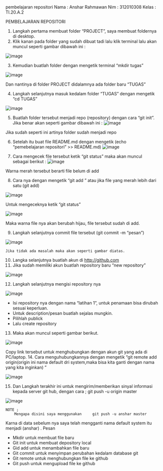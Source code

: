 pembelajaran repositori
Nama  : Anshar Rahmawan
Nim   : 312010308
Kelas : TI.20.A.2

PEMBELAJARAN REPOSITORI
1.	Langkah pertama membuat folder “PROJECT”, saya membuat foldernya di desktop.
2.	Klik kanan pada folder yang sudah dibuat tadi lalu klik terminal lalu akan muncul seperti gambar dibawah ini :


 

![image](https://user-images.githubusercontent.com/72779594/96334037-e1d6f800-1097-11eb-95c4-587efe3e5b53.png)




















3.	Kemudian buatlah folder dengan mengetik terminal “mkdir tugas”

![image](https://user-images.githubusercontent.com/72779594/96334147-b274bb00-1098-11eb-8b8f-3070fd8c0954.png)

 
Dan nantinya di folder PROJECT didalamnya ada folder baru “TUGAS”

4.	Langkah selanjutnya masuk kedalam folder “TUGAS” dengan mengetik “cd TUGAS”

 ![image](https://user-images.githubusercontent.com/72779594/96359504-cde5d180-113d-11eb-8bdc-85037dda4e3e.png)












5.	Buatlah folder tersebut menjadi repo (repository) dengan cara “git init”. Jika benar akan seperti gambar dibawah ini :
![image](https://user-images.githubusercontent.com/72779594/96359508-ddfdb100-113d-11eb-98d8-cee6d4084c50.png)

 
Jika sudah seperti ini artinya folder sudah menjadi repo

6.	Setelah itu buat file README.md dengan mengetik (echo “pemebelajaran repositori” >> README.md)
![image](https://user-images.githubusercontent.com/72779594/96359513-ed7cfa00-113d-11eb-856f-4970b20c84be.png)

 
7.	Cara mengecek file tersebut ketik “git status” maka akan muncul sebagai berikut :
![image](https://user-images.githubusercontent.com/72779594/96359519-fbcb1600-113d-11eb-9848-39031eb10e28.png)

 
Warna merah tersebut berarti file belum di add

8.	Cara nya dengan mengetik “git add <file>” atau jika file yang merah lebih dari satu (git add)
	
![image](https://user-images.githubusercontent.com/72779594/96359524-0f767c80-113e-11eb-801e-ed966669343d.png)

 



	


Untuk mengeceknya ketik “git status”

 ![image](https://user-images.githubusercontent.com/72779594/96359544-3634b300-113e-11eb-97f1-f2d265fc3141.png)

Maka warna file nya akan berubah hijau, file tersebut sudah di add.

9.	Langkah selanjutnya commit file tersebut (git commit -m “pesan”)

![image](https://user-images.githubusercontent.com/72779594/96359548-4482cf00-113e-11eb-8630-997595e657f5.png)

 
	Jika tidak ada masalah maka akan seperti gambar diatas.




10.	Langka selanjutnya buatlah akun di http://github.com
11.	Jika sudah memiliki akun buatlah repository baru “new repository”

![image](https://user-images.githubusercontent.com/72779594/96359556-595f6280-113e-11eb-939d-6c4b58c34bcb.png)

 

12.	Langkah selanjutnya mengisi repository nya

![image](https://user-images.githubusercontent.com/72779594/96359560-68461500-113e-11eb-9ba2-3b6c210b8ce5.png)

 
-	Isi repository nya dengan nama “latihan 1”, untuk penamaan bisa dirubah sesuai keperluan.
-	Untuk description/pesan buatlah sejalas mungkin.
-	Pilihlah publick
-	Lalu create repository


13.	Maka akan muncul seperti gambar berikut.

![image](https://user-images.githubusercontent.com/72779594/96359568-827ff300-113e-11eb-97e5-a4108db32be2.png)

 	
 
Copy link tersebut untuk menghubungkan dengan akun git yang ada di PC/laptop.
14.	Cara menguhubungkannya dengan mengetik “git remote add origin(origin ini nama default dri system,maka bisa kita ganti dengan nama yang kita inginkan) <link>”

![image](https://user-images.githubusercontent.com/72779594/96359574-9166a580-113e-11eb-80e1-853134fa9a4e.png)

 
	
	

15.	Dan Langkah terakhir ini untuk mengirim/memberikan sinyal informasi kepada server git hub, dengan cara ;   git push -u origin master

 ![image](https://user-images.githubusercontent.com/72779594/96359581-a04d5800-113e-11eb-9850-df7242f67262.png)

	NOTE ;
		Mengapa disini saya menggunakan 	git push -u anshar master
Karna di data sebelum nya saya telah mengganti nama default system itu menjadi (anshar) .
Pesan
-	 Mkdir <nama file> untuk membuat file baru
-	Git init untuk membuat depository local
-	Gid add untuk menambahkan file baru
-	Git commit untuk menyimpan perubahan kedalam database git
-	Git remote untuk menghubungkan file ke github
-	Git push untuk mengupload file ke github

